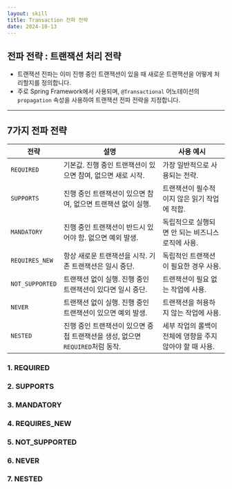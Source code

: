 ```yaml
---
layout: skill
title: Transaction 전파 전략
date: 2024-10-13
---
```





## 전파 전략 : 트랜잭션 처리 전략

- 트랜잭션 전파는 이미 진행 중인 트랜잭션이 있을 때 새로운 트랜잭션을 어떻게 처리할지를 정의합니다.
- 주로 Spring Framework에서 사용되며, `@Transactional` 어노테이션의 `propagation` 속성을 사용하여 트랜잭션 전파 전략을 지정합니다.




---




## 7가지 전파 전략

| 전략 | 설명 | 사용 예시 |
| --- | --- | --- |
| `REQUIRED` | 기본값. 진행 중인 트랜잭션이 있으면 참여, 없으면 새로 시작. | 가장 일반적으로 사용되는 전략. | 
| `SUPPORTS` | 진행 중인 트랜잭션이 있으면 참여, 없으면 트랜잭션 없이 실행. | 트랜잭션이 필수적이지 않은 읽기 작업에 적합. | 
| `MANDATORY` | 진행 중인 트랜잭션이 반드시 있어야 함. 없으면 예외 발생. | 독립적으로 실행되면 안 되는 비즈니스 로직에 사용. | 
| `REQUIRES_NEW` | 항상 새로운 트랜잭션을 시작. 기존 트랜잭션은 일시 중단. | 독립적인 트랜잭션이 필요한 경우 사용. | 
| `NOT_SUPPORTED` | 트랜잭션 없이 실행. 진행 중인 트랜잭션이 있다면 일시 중단. | 트랜잭션이 필요 없는 작업에 사용. | 
| `NEVER` | 트랜잭션 없이 실행. 진행 중인 트랜잭션이 있으면 예외 발생. | 트랜잭션을 허용하지 않는 작업에 사용. | 
| `NESTED` | 진행 중인 트랜잭션이 있으면 중첩 트랜잭션을 생성, 없으면 `REQUIRED`처럼 동작. | 세부 작업의 롤백이 전체에 영향을 주지 않아야 할 때 사용. | 


### 1. REQUIRED




### 2. SUPPORTS



### 3. MANDATORY



### 4. REQUIRES_NEW




### 5. NOT_SUPPORTED



### 6. NEVER






### 7. NESTED





